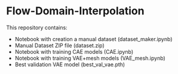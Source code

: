 # Flow-Domain-Interpolation

This repository contains:
- Notebook with creation a manual dataset (dataset_maker.ipynb)
- Manual Dataset ZIP file (dataset.zip)
- Notebook with training CAE models (CAE.ipynb)
- Notebook with training VAE+mesh models (VAE_mesh.ipynb)
- Best validation VAE model (best_val_vae.pth)
